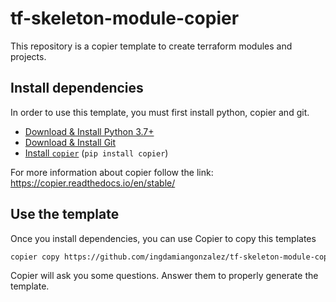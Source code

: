 # tf-skeleton-module-copier

This repository is a copier template to create terraform modules and projects.



## Install dependencies

In order to use this template, you must first install python, copier and git.

- [Download & Install Python 3.7+](https://www.python.org/downloads/)
- [Download & Install Git](https://git-scm.com/book/en/v2/Getting-Started-Installing-Git)
- [Install `copier`](https://copier.readthedocs.io/en/stable/#installation) (`pip install copier`)

For more information about copier follow the link: https://copier.readthedocs.io/en/stable/

## Use the template

Once you install dependencies, you can use Copier to copy this templates

```bash
copier copy https://github.com/ingdamiangonzalez/tf-skeleton-module-copier.git .
```

Copier will ask you some questions. Answer them to properly generate the template.
